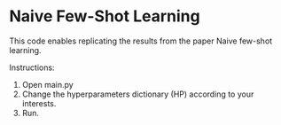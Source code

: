 # Naive Few-Shot Learning

This code enables replicating the results from the paper Naive few-shot learning.

Instructions:
1. Open main.py
2. Change the hyperparameters dictionary (HP) according to your interests.
3. Run.
